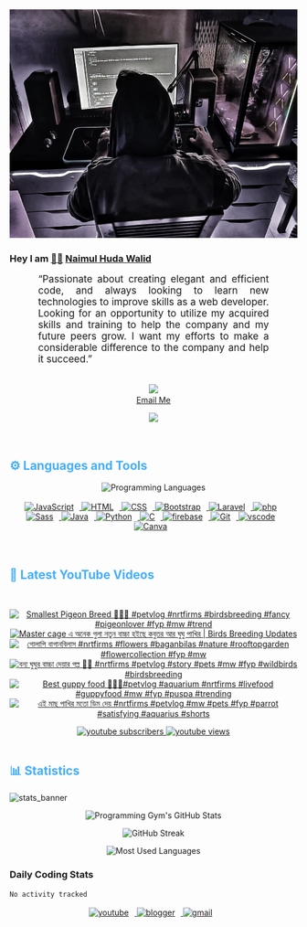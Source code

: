 <!-- ![github_cover_banner](https://www.digitalsolutionservices.com/img/services/web%20development.gif)-->

<div align="center" style="display:block;">
    <img height="400px" width="100%" alt="github cover banner" src="https://raw.githubusercontent.com/NaimulHudaWalid/NaimulHudaWalid/main/272276268_3114779035434264_920860974401480824_n.jpg"/> 
</div>

### Hey I am [👨🏻‍][facebook] [Naimul Huda Walid][youtube]



<p align:"center" style="text-align: justify; margin: 0 50px; font-size: 17px;" >
   “Passionate about creating elegant and efficient code, and always looking to learn new technologies to improve skills as a web developer. Looking for an opportunity to utilize my acquired skills and training to help the company and my future peers grow. I want my efforts to make a considerable difference to the company and help it succeed.”
<br>
<br>
<div align="center">

![](https://visitor-badge.glitch.me/badge?page_id=NaimulHudaWalid)
    <br />
[Email Me](mailto:dev.naimulhuda@gmail.com)
</div>
</p>
<!-- Typing SVG by DenverCoder1 - https://github.com/DenverCoder1/readme-typing-svg -->
<p align="center">
<!--   <a href="https://github.com/DenverCoder1/readme-typing-svg"> -->
    <img src="https://readme-typing-svg.herokuapp.com?color=E22FE4&width=380&height=45&lines=Open-Source+Enthusiast;Learning+In+Public;Empowering+Others;Nice+To+Meet+You+...&center=true"></a>

</p>
<br>
<!-- Languages and Tools -->

<h2 style="color: #44AEFB">⚙️ Languages and Tools</h2>
<div align="center" style="display:block;">
    <img width="100px" alt="Programming Languages" src="https://user-images.githubusercontent.com/78341798/194531121-47b0119a-ce00-439d-b586-125f86acb098.png"/> 
</div>
<br>   
<!-- Icons Resources -->
<!-- https://devicon.dev/ -->
<!-- https://cdn.jsdelivr.net/npm/simple-icons@v3/icons/ -->
<div align="center">
  <a href="https://developer.mozilla.org/en-US/docs/Web/JavaScript" target="_blank" rel="noreferrer">
      <img  alt="JavaScript" height="50px" style="padding-right:10px;" src="https://cdn.jsdelivr.net/gh/devicons/devicon/icons/javascript/javascript-plain.svg"/>
  </a>
  
 
  <a href="https://developer.mozilla.org/en-US/docs/Web/HTML" target="_blank" rel="noreferrer">
      <img  alt="HTML" height="50px" style="padding-right:10px;" src="https://cdn.jsdelivr.net/gh/devicons/devicon/icons/html5/html5-original.svg"/>
  </a>
  <a href="https://developer.mozilla.org/en-US/docs/Web/CSS" target="_blank" rel="noreferrer">
      <img  alt="CSS" height="50px" style="padding-right:10px;" src="https://cdn.jsdelivr.net/gh/devicons/devicon/icons/css3/css3-original.svg"/>
  </a>
  <a href="https://getbootstrap.com/" target="_blank" rel="noreferrer">
      <img  alt="Bootstrap" height="50px" style="padding-right:10px;" src="https://cdn.jsdelivr.net/gh/devicons/devicon/icons/bootstrap/bootstrap-original.svg"/>
  </a> 
  <a href="https://laravel.com/" target="_blank" rel="noreferrer">
      <img  alt="Laravel" height="50px" style="padding-right:10px;" src="https://cdn.jsdelivr.net/gh/devicons/devicon/icons/laravel/laravel-plain.svg"/>
  </a>
  <a href="https://www.php.net/" target="_blank" rel="noreferrer">
      <img  alt="php" height="50px" style="padding-right:10px;" src="https://cdn.jsdelivr.net/gh/devicons/devicon/icons/php/php-original.svg"/>
  </a>
  <a href="https://sass-lang.com/" target="_blank" rel="noreferrer">
      <img  alt="Sass" height="50px" style="padding-right:10px;" src="https://cdn.jsdelivr.net/gh/devicons/devicon/icons/sass/sass-original.svg"/>
  </a>
  <a href="https://www.java.com/en/" target="_blank" rel="noreferrer">
      <img  alt="Java" height="50px" style="padding-right:10px;" src="https://cdn.jsdelivr.net/gh/devicons/devicon/icons/java/java-original.svg"/>
  </a>    
  <a href="https://www.python.org/" target="_blank" rel="noreferrer">
      <img  alt="Python" height="50px" style="padding-right:10px;" src="https://cdn.jsdelivr.net/gh/devicons/devicon/icons/python/python-original.svg"/>
  </a>
  <a href="https://www.cprogramming.com/" target="_blank" rel="noreferrer">
      <img  alt="C" height="50px" style="padding-right:10px;" src="https://cdn.jsdelivr.net/gh/devicons/devicon/icons/c/c-original.svg"/>
  </a>
  
  <a href="https://firebase.google.com/" target="_blank" rel="noreferrer">
      <img  alt="firebase" height="50px" style="padding-right:10px;" src="https://cdn.jsdelivr.net/gh/devicons/devicon/icons/firebase/firebase-plain.svg"/>
  </a>
 
  <a href="https://git-scm.com/" target="_blank" rel="noreferrer">
      <img  alt="Git" height="50px" style="padding-right:10px;" src="https://cdn.jsdelivr.net/gh/devicons/devicon/icons/git/git-original.svg"/>
  </a>
  
  <a href="https://code.visualstudio.com/" target="_blank" rel="noreferrer">
      <img  alt="vscode" height="50px" style="padding-right:10px;"src="https://cdn.jsdelivr.net/gh/devicons/devicon/icons/vscode/vscode-original.svg"/>
  </a>
  <a href="https://www.canva.com/" target="_blank" rel="noreferrer">
      <img  alt="Canva" height="50px" style="padding-right:10px;" src="https://cdn.jsdelivr.net/gh/devicons/devicon/icons/canva/canva-original.svg"/> 
  </a>
</div>
<br>
<br>

<!-- Latest YouTube Videos -->

<h2 style="color: #44AEFB">🎦 Latest YouTube Videos</h2>
<br />

<!-- Resource/Reference: https://github.com/DenverCoder1/github-readme-youtube-cards -->
<div class="youtube videos cards" align="center">

<!-- BEGIN YOUTUBE-CARDS -->
[![Smallest Pigeon Breed 💯🔥🖤 #petvlog #nrtfirms #birdsbreeding #fancy #pigeonlover #fyp #mw #trend](https://ytcards.demolab.com/?id=f30SV6IGuIE&title=Smallest+Pigeon+Breed+%F0%9F%92%AF%F0%9F%94%A5%F0%9F%96%A4+%23petvlog+%23nrtfirms+%23birdsbreeding+%23fancy+%23pigeonlover+%23fyp+%23mw+%23trend&lang=en&timestamp=1716250046&background_color=%230d1117&title_color=%23ffffff&stats_color=%23dedede&max_title_lines=1&width=250&border_radius=5 "Smallest Pigeon Breed 💯🔥🖤 #petvlog #nrtfirms #birdsbreeding #fancy #pigeonlover #fyp #mw #trend")](https://www.youtube.com/watch?v=f30SV6IGuIE)
[![Master cage এ অনেক গুলা নতুন বাচ্চা হইছে কবুতর আর ঘুঘু পাখির | Birds Breeding Updates](https://ytcards.demolab.com/?id=i6sV9sI6GO4&title=Master+cage+%E0%A6%8F+%E0%A6%85%E0%A6%A8%E0%A7%87%E0%A6%95+%E0%A6%97%E0%A7%81%E0%A6%B2%E0%A6%BE+%E0%A6%A8%E0%A6%A4%E0%A7%81%E0%A6%A8+%E0%A6%AC%E0%A6%BE%E0%A6%9A%E0%A7%8D%E0%A6%9A%E0%A6%BE+%E0%A6%B9%E0%A6%87%E0%A6%9B%E0%A7%87+%E0%A6%95%E0%A6%AC%E0%A7%81%E0%A6%A4%E0%A6%B0+%E0%A6%86%E0%A6%B0+%E0%A6%98%E0%A7%81%E0%A6%98%E0%A7%81+%E0%A6%AA%E0%A6%BE%E0%A6%96%E0%A6%BF%E0%A6%B0+%7C+Birds+Breeding+Updates&lang=en&timestamp=1716238663&background_color=%230d1117&title_color=%23ffffff&stats_color=%23dedede&max_title_lines=1&width=250&border_radius=5 "Master cage এ অনেক গুলা নতুন বাচ্চা হইছে কবুতর আর ঘুঘু পাখির | Birds Breeding Updates")](https://www.youtube.com/watch?v=i6sV9sI6GO4)
[![গোলাপি বাগানবিলাস #nrtfirms #flowers #baganbilas #nature #rooftopgarden #flowercollection #fyp #mw](https://ytcards.demolab.com/?id=zHIrToWrOTE&title=%E0%A6%97%E0%A7%8B%E0%A6%B2%E0%A6%BE%E0%A6%AA%E0%A6%BF+%E0%A6%AC%E0%A6%BE%E0%A6%97%E0%A6%BE%E0%A6%A8%E0%A6%AC%E0%A6%BF%E0%A6%B2%E0%A6%BE%E0%A6%B8+%23nrtfirms+%23flowers+%23baganbilas+%23nature+%23rooftopgarden+%23flowercollection+%23fyp+%23mw&lang=en&timestamp=1716215056&background_color=%230d1117&title_color=%23ffffff&stats_color=%23dedede&max_title_lines=1&width=250&border_radius=5 "গোলাপি বাগানবিলাস #nrtfirms #flowers #baganbilas #nature #rooftopgarden #flowercollection #fyp #mw")](https://www.youtube.com/watch?v=zHIrToWrOTE)
[![বন্য ঘুঘুর বাচ্চা দেয়ার গল্প 💯🖤 #nrtfirms #petvlog #story #pets #mw #fyp #wildbirds #birdsbreeding](https://ytcards.demolab.com/?id=aUAYrTT02tg&title=%E0%A6%AC%E0%A6%A8%E0%A7%8D%E0%A6%AF+%E0%A6%98%E0%A7%81%E0%A6%98%E0%A7%81%E0%A6%B0+%E0%A6%AC%E0%A6%BE%E0%A6%9A%E0%A7%8D%E0%A6%9A%E0%A6%BE+%E0%A6%A6%E0%A7%87%E0%A7%9F%E0%A6%BE%E0%A6%B0+%E0%A6%97%E0%A6%B2%E0%A7%8D%E0%A6%AA+%F0%9F%92%AF%F0%9F%96%A4+%23nrtfirms+%23petvlog+%23story+%23pets+%23mw+%23fyp+%23wildbirds+%23birdsbreeding&lang=en&timestamp=1716109188&background_color=%230d1117&title_color=%23ffffff&stats_color=%23dedede&max_title_lines=1&width=250&border_radius=5 "বন্য ঘুঘুর বাচ্চা দেয়ার গল্প 💯🖤 #nrtfirms #petvlog #story #pets #mw #fyp #wildbirds #birdsbreeding")](https://www.youtube.com/watch?v=aUAYrTT02tg)
[![Best guppy food 💯🔥🖤#petvlog #aquarium #nrtfirms #livefood #guppyfood #mw #fyp #puspa #trending](https://ytcards.demolab.com/?id=sm3iDXQhyjM&title=Best+guppy+food+%F0%9F%92%AF%F0%9F%94%A5%F0%9F%96%A4%23petvlog+%23aquarium+%23nrtfirms+%23livefood+%23guppyfood+%23mw+%23fyp+%23puspa+%23trending&lang=en&timestamp=1716060821&background_color=%230d1117&title_color=%23ffffff&stats_color=%23dedede&max_title_lines=1&width=250&border_radius=5 "Best guppy food 💯🔥🖤#petvlog #aquarium #nrtfirms #livefood #guppyfood #mw #fyp #puspa #trending")](https://www.youtube.com/watch?v=sm3iDXQhyjM)
[![এই মাছ পাখির মতো ডিম দেয় #nrtfirms #petvlog #mw #pets #fyp #parrot #satisfying #aquarius #shorts](https://ytcards.demolab.com/?id=6UY-xC_L9J4&title=%E0%A6%8F%E0%A6%87+%E0%A6%AE%E0%A6%BE%E0%A6%9B+%E0%A6%AA%E0%A6%BE%E0%A6%96%E0%A6%BF%E0%A6%B0+%E0%A6%AE%E0%A6%A4%E0%A7%8B+%E0%A6%A1%E0%A6%BF%E0%A6%AE+%E0%A6%A6%E0%A7%87%E0%A7%9F+%23nrtfirms+%23petvlog+%23mw+%23pets+%23fyp+%23parrot+%23satisfying+%23aquarius+%23shorts&lang=en&timestamp=1715950966&background_color=%230d1117&title_color=%23ffffff&stats_color=%23dedede&max_title_lines=1&width=250&border_radius=5 "এই মাছ পাখির মতো ডিম দেয় #nrtfirms #petvlog #mw #pets #fyp #parrot #satisfying #aquarius #shorts")](https://www.youtube.com/watch?v=6UY-xC_L9J4)
<!-- END YOUTUBE-CARDS -->
</div>

<!-- Begin Youtube Buttons -->
<!-- Resource/Reference:  https://github.com/DenverCoder1/custom-icon-badges -->
<div class="youtube buttons" align="center">
    <a href="https://www.youtube.com/channel/UCa3YaFwzSII0kKg3Nads2dQ"  target="_blank">
        <img alt="youtube subscribers" src="https://img.shields.io/youtube/channel/subscribers/UCa3YaFwzSII0kKg3Nads2dQ?logo=youtube&logoColor=red&style=for-the-badge"/>
    </a> 
    <a href="https://www.youtube.com/channel/UCa3YaFwzSII0kKg3Nads2dQ"  target="_blank">
        <img alt="youtube views" src="https://custom-icon-badges.demolab.com/youtube/channel/views/UCa3YaFwzSII0kKg3Nads2dQ?color=%23E05D44&logo=eye&logoColor=white&style=for-the-badge&labelColor=#555555"/>
    </a> 
</div>
<br>
<!-- End Youtube Buttons -->

<!-- Statistics -->

<h2 style="color: #44AEFB">📊 Statistics</h2>

![stats_banner](https://user-images.githubusercontent.com/78341798/194534778-d662496c-ae00-4e8d-ae9b-b90912054e7f.gif)

<!-- Begin Stats Cards -->
<!-- Resources:  -->
<!-- Github & Languages Stats: https://github.com/naimul15-12090/github-readme-stats --> 
<!-- Streak Stats: https://github.com/denvercoder1/github-readme-streak-stats -->
<!-- Change the value after ?username= to your GitHub username. -->
<div class="stats" align="center">

![Programming Gym's GitHub Stats](https://github-readme-stats.vercel.app/api?username=NaimulHudaWalid&hide=stars&count_private=true&show_icons=true&theme=algolia&border_radius=20)

![GitHub Streak](https://streak-stats.demolab.com?user=NaimulHudaWalid&count_private=true&theme=algolia&border_radius=22)

![Most Used Languages](https://github-readme-stats.vercel.app/api/top-langs/?username=NaimulHudaWalid&langs_count=8&layout=compact&show_icons=true&theme=algolia&border_radius=20)
    
<!-- ![Top Langs](https://github-readme-stats.vercel.app/api/top-langs/?username=naimul15-12090&langs_count=8) -->
<!-- [![Top Langs](https://github-readme-stats.vercel.app/api/top-langs/?username=naimul15-12090&layout=compact)](https://github.com/anuraghazra/github-readme-stats)
 -->
    
</div>
<!--  End Stats Cards -->



### Daily Coding Stats
<!--START_SECTION:waka-->

```txt
No activity tracked
```

<!--END_SECTION:waka-->
<!-- Begin Footer -->
<!-- Icons Resources -->
<!-- https://devicon.dev/ -->
<div class="footer" align="center" style="margin:15px;">
    <a href="https://www.youtube.com/channel/UCa3YaFwzSII0kKg3Nads2dQ" target="_blank">
        <img  style="margin:0 10px 10px 0;" src="https://user-images.githubusercontent.com/78341798/194531650-698ef1b1-9cbd-4b4f-96ef-5a2ec4b5d7e6.svg" alt="youtube" width="40px"/>
    </a>
    <a href="https://www.linkedin.com/in/naimulhudawalid/" target="_blank">
        <img style="margin:0 10px 10px 0;" src="https://user-images.githubusercontent.com/78341798/194531458-b5dfeb1b-bad5-4dfa-909a-2e402262db9a.svg" alt="blogger" width="40px"/>
    </a>
    <a href="mailto:dev.naimulhuda@gmail.com" target="_blank">
        <img style="margin:0 10px 10px 0;" src="https://user-images.githubusercontent.com/78341798/194531383-ddb2b774-5bb9-491c-b601-4a4a7d9792fb.svg" alt="gmail" width="40px"/>
    </a>
</div>
<!-- End Footer -->

[youtube]: https://www.youtube.com/channel/UCa3YaFwzSII0kKg3Nads2dQ
[facebook]: https://www.facebook.com/profile.php?id=100007065945838
